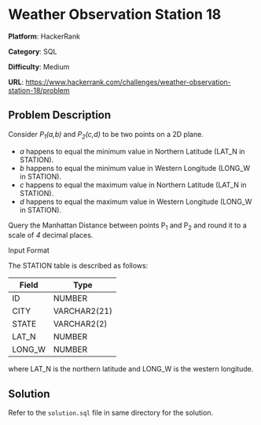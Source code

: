 # Weather Observation Station 18

**Platform**: HackerRank

**Category**: SQL

**Difficulty**: Medium

**URL**: https://www.hackerrank.com/challenges/weather-observation-station-18/problem

## Problem Description

Consider *P<sub>1</sub>(a,b)* and *P<sub>2</sub>(c,d)* to be two points on a 2D plane.

 * *a* happens to equal the minimum value in Northern Latitude (LAT_N in STATION).
 * *b* happens to equal the minimum value in Western Longitude (LONG_W in STATION).
 * *c* happens to equal the maximum value in Northern Latitude (LAT_N in STATION).
 * *d* happens to equal the maximum value in Western Longitude (LONG_W in STATION).

Query the Manhattan Distance between points P<sub>1</sub> and P<sub>2</sub> and round it to a scale of *4* decimal places.

Input Format

The STATION table is described as follows:

| Field | Type |
|-------|------|
| ID | NUMBER |
| CITY | VARCHAR2(21) |
| STATE | VARCHAR2(2) |
| LAT_N | NUMBER |
| LONG_W | NUMBER |

where LAT_N is the northern latitude and LONG_W is the western longitude.

## Solution

Refer to the `solution.sql` file in same directory for the solution.